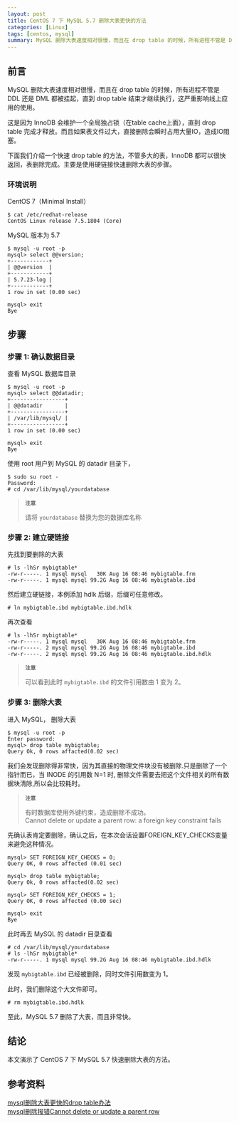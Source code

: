 ```yaml
---
layout: post
title: CentOS 7 下 MySQL 5.7 删除大表更快的方法 
categories: [Linux]
tags: [centos, mysql]
summary: MySQL 删除大表速度相对很慢，而且在 drop table 的时候，所有进程不管是 DDL 还是 DML 都被挂起，直到 drop table 结束才继续执行，这严重影响线上应用的使用，本次介绍使用硬链接快速删除大表的步骤。
---
```

## 前言
MySQL 删除大表速度相对很慢，而且在 drop table 的时候，所有进程不管是 DDL 还是 DML 都被挂起，直到 drop table 结束才继续执行，这严重影响线上应用的使用。

这是因为 InnoDB 会维护一个全局独占锁（在table cache上面），直到 drop table 完成才释放。而且如果表文件过大，直接删除会瞬时占用大量IO，造成IO阻塞。

下面我们介绍一个快速 drop table 的方法，不管多大的表，InnoDB 都可以很快返回，表删除完成。主要是使用硬链接快速删除大表的步骤。

### 环境说明
CentOS 7（Minimal Install）

```terminal
$ cat /etc/redhat-release 
CentOS Linux release 7.5.1804 (Core) 
```

MySQL 版本为 5.7

```terminal
$ mysql -u root -p
mysql> select @@version;
+------------+
| @@version  |
+------------+
| 5.7.23-log |
+------------+
1 row in set (0.00 sec)

mysql> exit
Bye
```
## 步骤

### 步骤 1: 确认数据目录
查看 MySQL 数据库目录

```terminal
$ mysql -u root -p
mysql> select @@datadir;
+-----------------+
| @@datadir       |
+-----------------+
| /var/lib/mysql/ |
+-----------------+
1 row in set (0.00 sec)

mysql> exit
Bye
```

使用 root 用户到 MySQL 的 datadir 目录下，

```terminal
$ sudo su root -
Password: 
# cd /var/lib/mysql/yourdatabase
```

> **`注意`**  
>
> 请将 `yourdatabase` 替换为您的数据库名称 

### 步骤 2: 建立硬链接

先找到要删除的大表

```terminal
# ls -lhSr mybigtable*
-rw-r-----. 1 mysql mysql   30K Aug 16 08:46 mybigtable.frm
-rw-r-----. 1 mysql mysql 99.2G Aug 16 08:46 mybigtable.ibd
```

然后建立硬链接，本例添加 hdlk 后缀，后缀可任意修改。

```terminal
# ln mybigtable.ibd mybigtable.ibd.hdlk
```

再次查看

```terminal
# ls -lhSr mybigtable*
-rw-r-----. 1 mysql mysql   30K Aug 16 08:46 mybigtable.frm
-rw-r-----. 2 mysql mysql 99.2G Aug 16 08:46 mybigtable.ibd
-rw-r-----. 2 mysql mysql 99.2G Aug 16 08:46 mybigtable.ibd.hdlk
```

> **`注意`**  
>
> 可以看到此时 `mybigtable.ibd` 的文件引用数由 1 变为 2。

### 步骤 3: 删除大表

进入 MySQL， 删除大表

```terminal
$ mysql -u root -p
Enter password:
mysql> drop table mybigtable;
Query Ok, 0 rows affacted(0.02 sec)
```

我们会发现删除得非常快，因为其直接的物理文件块没有被删除.只是删除了一个指针而已，当 INODE 的引用数 N=1 时, 删除文件需要去把这个文件相关的所有数据块清除,所以会比较耗时。

> **`注意`**  
>
> 有时数据库使用外键约束，造成删除不成功。  
> Cannot delete or update a parent row: a foreign key constraint fails

先确认表肯定要删除，确认之后，在本次会话设置FOREIGN_KEY_CHECKS变量来避免这种情况。

```terminal
mysql> SET FOREIGN_KEY_CHECKS = 0;
Query OK, 0 rows affected (0.01 sec)

mysql> drop table mybigtable;
Query Ok, 0 rows affacted(0.02 sec)

mysql> SET FOREIGN_KEY_CHECKS = 1;
Query OK, 0 rows affected (0.00 sec)

mysql> exit
Bye
```

此时再去 MySQL 的 datadir 目录查看

```terminal
# cd /var/lib/mysql/yourdatabase
# ls -lhSr mybigtable*
-rw-r-----. 1 mysql mysql 99.2G Aug 16 08:46 mybigtable.ibd.hdlk
```

发现 `mybigtable.ibd` 已经被删除，同时文件引用数变为 1。

此时，我们删除这个大文件即可。

```terminal
# rm mybigtable.ibd.hdlk
```

至此，MySQL 5.7 删除了大表，而且非常快。

## 结论
本文演示了 CentOS 7 下 MySQL 5.7 快速删除大表的方法。

## 参考资料
[mysql删除大表更快的drop table办法][1]  
[mysql删除报错Cannot delete or update a parent row][2]  

 
[1]: https://blog.csdn.net/anzhen0429/article/details/76284320  
[2]: http://blog.sina.com.cn/s/blog_8f31e5b1010156l1.html
